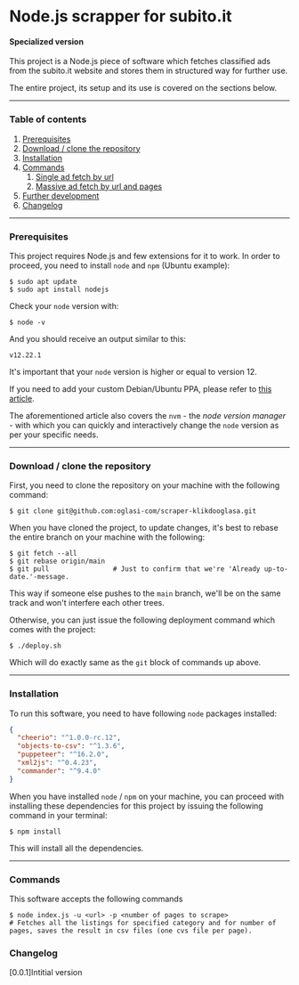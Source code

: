 # Node.js scrapper for subito.it
#### Specialized version
 
This project is a Node.js piece of software which fetches classified ads from the subito.it website and stores them in structured way for further use.

The entire project, its setup and its use is covered on the sections below.

---

### Table of contents

1. [Prerequisites](#prerequisites)
2. [Download / clone the repository](#download--clone-the-repository)
3. [Installation](#installation)
4. [Commands](#commands)
   1. [Single ad fetch by url](#single-ad-fetch-by-url)
   2. [ Massive ad fetch by url and pages](#massive-ad-fetch-by-url-and-pages)
5. [Further development](#further-development)
6. [Changelog](#changelog)
---

### Prerequisites

This project requires Node.js and few extensions for it to work. In order to proceed, you need to install `node` and `npm` (Ubuntu example):

```shell
$ sudo apt update
$ sudo apt install nodejs
```

Check your `node` version with:

```shell
$ node -v
```

And you should receive an output similar to this:

```shell
v12.22.1
```

It's important that your `node` version is higher or equal to version 12.

If you need to add your custom Debian/Ubuntu PPA, please refer to [this article](https://www.digitalocean.com/community/tutorials/how-to-install-node-js-on-ubuntu-20-04).

The aforementioned article also covers the `nvm` - the _node version manager_ - with which you can quickly and interactively change the `node` version as per your specific needs.

---

### Download / clone the repository

First, you need to clone the repository on your machine with the following command:

```shell
$ git clone git@github.com:oglasi-com/scraper-klikdooglasa.git
```
When you have cloned the project, to update changes, it's best to rebase the entire branch on your machine with the following:

```shell
$ git fetch --all
$ git rebase origin/main
$ git pull                # Just to confirm that we're 'Already up-to-date.'-message.
```

This way if someone else pushes to the `main` branch, we'll be on the same track and won't interfere each other trees.

Otherwise, you can just issue the following deployment command which comes with the project:

```shell
$ ./deploy.sh
```

Which will do exactly same as the `git` block of commands up above.

---

### Installation

To run this software, you need to have following `node` packages installed:

```json
{
  "cheerio": "^1.0.0-rc.12",
  "objects-to-csv": "^1.3.6",
  "puppeteer": "^16.2.0",
  "xml2js": "^0.4.23",
  "commander": "^9.4.0"
}
```

When you have installed `node` / `npm` on your machine, you can
proceed with installing these dependencies for this project by
issuing the following command in your terminal:

```shell
$ npm install
```
This will install all the dependencies.


---

### Commands

This software accepts the following commands

```shell
$ node index.js -u <url> -p <number of pages to scrape>
# Fetches all the listings for specified category and for number of pages, saves the result in csv files (one cvs file per page).
```

### Changelog
[0.0.1]Intitial version
